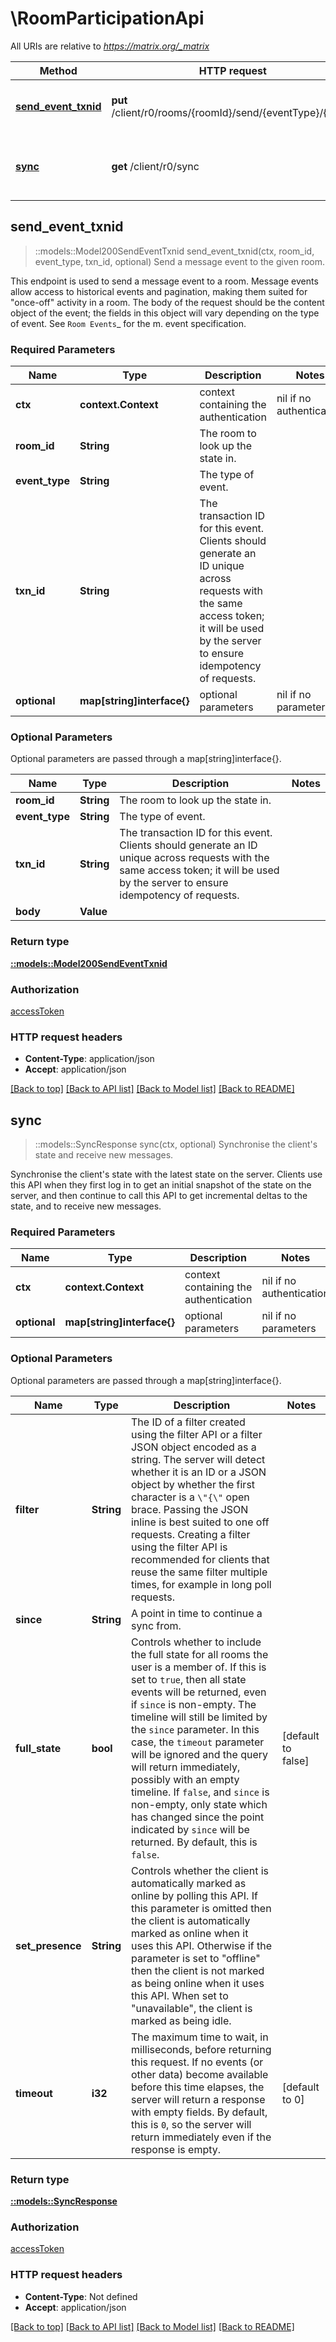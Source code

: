 # \RoomParticipationApi

All URIs are relative to *https://matrix.org/_matrix*

Method | HTTP request | Description
------------- | ------------- | -------------
[**send_event_txnid**](RoomParticipationApi.md#send_event_txnid) | **put** /client/r0/rooms/{roomId}/send/{eventType}/{txnId} | Send a message event to the given room.
[**sync**](RoomParticipationApi.md#sync) | **get** /client/r0/sync | Synchronise the client's state and receive new messages.



## send_event_txnid

> ::models::Model200SendEventTxnid send_event_txnid(ctx, room_id, event_type, txn_id, optional)
Send a message event to the given room.

This endpoint is used to send a message event to a room. Message events allow access to historical events and pagination, making them suited for \"once-off\" activity in a room. The body of the request should be the content object of the event; the fields in this object will vary depending on the type of event. See `Room Events`_ for the m. event specification.

### Required Parameters


Name | Type | Description  | Notes
------------- | ------------- | ------------- | -------------
 **ctx** | **context.Context** | context containing the authentication | nil if no authentication
  **room_id** | **String**| The room to look up the state in. | 
  **event_type** | **String**| The type of event. | 
  **txn_id** | **String**| The transaction ID for this event. Clients should generate an ID unique across requests with the same access token; it will be used by the server to ensure idempotency of requests. | 
 **optional** | **map[string]interface{}** | optional parameters | nil if no parameters

### Optional Parameters

Optional parameters are passed through a map[string]interface{}.

Name | Type | Description  | Notes
------------- | ------------- | ------------- | -------------
 **room_id** | **String**| The room to look up the state in. | 
 **event_type** | **String**| The type of event. | 
 **txn_id** | **String**| The transaction ID for this event. Clients should generate an ID unique across requests with the same access token; it will be used by the server to ensure idempotency of requests. | 
 **body** | **Value**|  | 

### Return type

[**::models::Model200SendEventTxnid**](200_sendEventTxnid.md)

### Authorization

[accessToken](../README.md#accessToken)

### HTTP request headers

- **Content-Type**: application/json
- **Accept**: application/json

[[Back to top]](#) [[Back to API list]](../README.md#documentation-for-api-endpoints) [[Back to Model list]](../README.md#documentation-for-models) [[Back to README]](../README.md)


## sync

> ::models::SyncResponse sync(ctx, optional)
Synchronise the client's state and receive new messages.

Synchronise the client's state with the latest state on the server. Clients use this API when they first log in to get an initial snapshot of the state on the server, and then continue to call this API to get incremental deltas to the state, and to receive new messages.

### Required Parameters


Name | Type | Description  | Notes
------------- | ------------- | ------------- | -------------
 **ctx** | **context.Context** | context containing the authentication | nil if no authentication
 **optional** | **map[string]interface{}** | optional parameters | nil if no parameters

### Optional Parameters

Optional parameters are passed through a map[string]interface{}.

Name | Type | Description  | Notes
------------- | ------------- | ------------- | -------------
 **filter** | **String**| The ID of a filter created using the filter API or a filter JSON object encoded as a string. The server will detect whether it is an ID or a JSON object by whether the first character is a ``\"{\"`` open brace. Passing the JSON inline is best suited to one off requests. Creating a filter using the filter API is recommended for clients that reuse the same filter multiple times, for example in long poll requests. | 
 **since** | **String**| A point in time to continue a sync from. | 
 **full_state** | **bool**| Controls whether to include the full state for all rooms the user is a member of.  If this is set to `true`, then all state events will be returned, even if `since` is non-empty. The timeline will still be limited by the `since` parameter. In this case, the ``timeout`` parameter will be ignored and the query will return immediately, possibly with an empty timeline.  If `false`, and `since` is non-empty, only state which has changed since the point indicated by `since` will be returned.  By default, this is `false`. | [default to false]
 **set_presence** | **String**| Controls whether the client is automatically marked as online by polling this API. If this parameter is omitted then the client is automatically marked as online when it uses this API. Otherwise if the parameter is set to \"offline\" then the client is not marked as being online when it uses this API. When set to \"unavailable\", the client is marked as being idle. | 
 **timeout** | **i32**| The maximum time to wait, in milliseconds, before returning this request. If no events (or other data) become available before this time elapses, the server will return a response with empty fields.  By default, this is ``0``, so the server will return immediately even if the response is empty. | [default to 0]

### Return type

[**::models::SyncResponse**](sync_response.md)

### Authorization

[accessToken](../README.md#accessToken)

### HTTP request headers

- **Content-Type**: Not defined
- **Accept**: application/json

[[Back to top]](#) [[Back to API list]](../README.md#documentation-for-api-endpoints) [[Back to Model list]](../README.md#documentation-for-models) [[Back to README]](../README.md)

